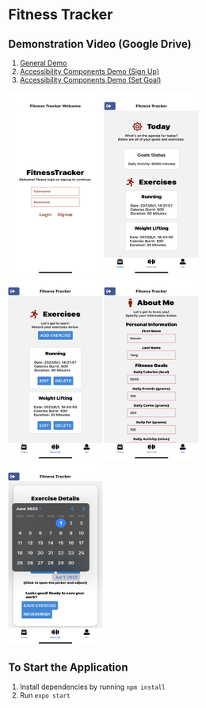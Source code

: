 # Fitness Tracker

## Demonstration Video (Google Drive)
1. [General Demo](https://drive.google.com/file/d/1FGq-mHmBvondh9n7TLoEhYSGoKaIDm0-/view?usp=sharing)
2. [Accessibility Components Demo (Sign Up)](https://drive.google.com/file/d/1CFuGs-uOXBfjPTld-4DhtXXhPu7_5yMK/view?usp=sharing)
3. [Accessibility Components Demo (Set Goal)](https://drive.google.com/file/d/1EsKucb6yz6TTW8tXfjh9zmR-og7HdfBQ/view?usp=sharing)

<p float="left">
  <img src="https://github.com/stevenYang914/Fitness_Tracker/blob/main/images/IMG_7367.PNG?raw=true" width="190" height="370"/>
  <img src="https://github.com/stevenYang914/Fitness_Tracker/blob/main/images/IMG_7368.PNG?raw=true" width="190" height="370"/>
  <img src="https://github.com/stevenYang914/Fitness_Tracker/blob/main/images/IMG_7369.PNG?raw=true" width="190" height="370"/>
  <img src="https://github.com/stevenYang914/Fitness_Tracker/blob/main/images/IMG_7370.PNG?raw=true" width="190" height="370"/>
  <img src="https://github.com/stevenYang914/Fitness_Tracker/blob/main/images/IMG_7372.PNG?raw=true" width="190" height="370"/>
</p>


## To Start the Application
1. Install dependencies by running `npm install`
2. Run `expo start`
